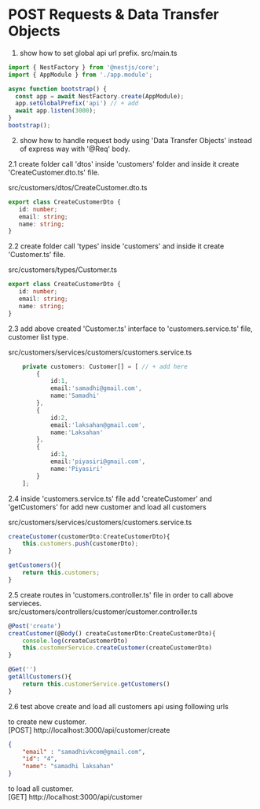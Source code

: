 #  POST Requests & Data Transfer Objects

1. show how to set global api url prefix. 
src/main.ts
```ts
import { NestFactory } from '@nestjs/core';
import { AppModule } from './app.module';

async function bootstrap() {
  const app = await NestFactory.create(AppModule);
  app.setGlobalPrefix('api') // + add
  await app.listen(3000);
}
bootstrap();
```


2. show how to handle request body using 'Data Transfer Objects' instead of express way with '@Req' body.    

2.1  create folder call 'dtos' inside 'customers' folder and inside it create 'CreateCustomer.dto.ts' file.

src/customers/dtos/CreateCustomer.dto.ts
```ts
export class CreateCustomerDto {
   id: number;
   email: string;
   name: string;
}
```

2.2 create folder call 'types' inside 'customers' and inside it create 'Customer.ts' file.  

src/customers/types/Customer.ts
```ts
export class CreateCustomerDto {
   id: number;
   email: string;
   name: string;
}
```

2.3 add above created 'Customer.ts' interface to 'customers.service.ts' file, customer list type.  

src/customers/services/customers/customers.service.ts
```ts
    private customers: Customer[] = [ // + add here
        {
            id:1,
            email:'samadhi@gmail.com',
            name:'Samadhi'
        },
        {
            id:2,
            email:'laksahan@gmail.com',
            name:'Laksahan'
        },
        {
            id:1,
            email:'piyasiri@gmail.com',
            name:'Piyasiri'
        }
    ];
```

2.4 inside 'customers.service.ts' file add 'createCustomer' and 'getCustomers' for add new customer and load all customers  

src/customers/services/customers/customers.service.ts
```ts
createCustomer(customerDto:CreateCustomerDto){
    this.customers.push(customerDto);
}

getCustomers(){
    return this.customers;
}
```

2.5 create routes in 'customers.controller.ts' file in order to call above servieces.    
src/customers/controllers/customer/customer.controller.ts
```ts
@Post('create')
creatCustomer(@Body() createCustomerDto:CreateCustomerDto){
    console.log(createCustomerDto)
    this.customerService.createCustomer(createCustomerDto)
}

@Get('')
getAllCustomers(){
    return this.customerService.getCustomers()
}
```

2.6 test above create and load all customers api using following urls   

to create new customer.    
[POST] http://localhost:3000/api/customer/create 
```json
{
    "email" : "samadhivkcom@gmail.com",
    "id": "4",
    "name": "samadhi laksahan"
}
```

to load all customer.    
[GET] http://localhost:3000/api/customer